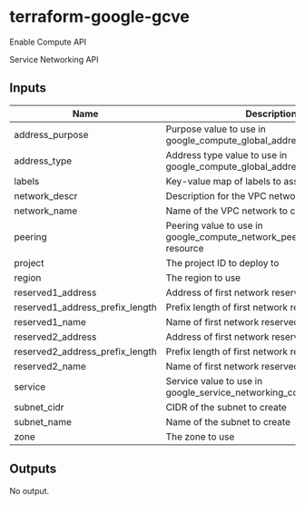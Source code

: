# terraform-google-gcve


Enable Compute API

Service Networking API

<!-- BEGINNING OF PRE-COMMIT-TERRAFORM DOCS HOOK -->
## Inputs

| Name | Description | Type | Default | Required |
|------|-------------|------|---------|:--------:|
| address\_purpose | Purpose value to use in google\_compute\_global\_address resource | `string` | `"VPC_PEERING"` | no |
| address\_type | Address type value to use in google\_compute\_global\_address resource | `string` | `"INTERNAL"` | no |
| labels | Key-value map of labels to assign | `map(any)` | `{}` | no |
| network\_descr | Description for the VPC network to create | `string` | `""` | no |
| network\_name | Name of the VPC network to create | `string` | n/a | yes |
| peering | Peering value to use in google\_compute\_network\_peering\_routes\_config resource | `string` | `"servicenetworking-googleapis-com"` | no |
| project | The project ID to deploy to | `string` | n/a | yes |
| region | The region to use | `string` | n/a | yes |
| reserved1\_address | Address of first network reserved for GCVE | `string` | n/a | yes |
| reserved1\_address\_prefix\_length | Prefix length of first network reserved for GCVE | `number` | n/a | yes |
| reserved1\_name | Name of first network reserved for GCVE | `string` | n/a | yes |
| reserved2\_address | Address of first network reserved for GCVE | `string` | n/a | yes |
| reserved2\_address\_prefix\_length | Prefix length of first network reserved for GCVE | `number` | n/a | yes |
| reserved2\_name | Name of first network reserved for GCVE | `string` | n/a | yes |
| service | Service value to use in google\_service\_networking\_connection resource | `string` | `"servicenetworking.googleapis.com"` | no |
| subnet\_cidr | CIDR of the subnet to create | `string` | n/a | yes |
| subnet\_name | Name of the subnet to create | `string` | n/a | yes |
| zone | The zone to use | `string` | n/a | yes |

## Outputs

No output.

<!-- END OF PRE-COMMIT-TERRAFORM DOCS HOOK -->